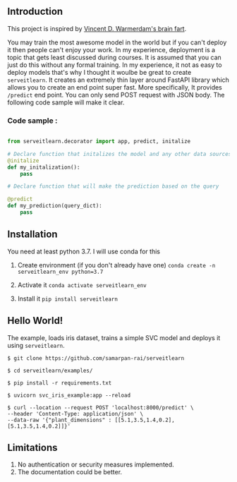 ## Introduction

This project is inspired by  [Vincent D. Warmerdam's brain fart](https://twitter.com/fishnets88/status/1279731745483624453). 

You may train the most awesome model in the world but if you can't deploy it then people can't enjoy your work. In my experience, deployment is a topic that gets least discussed during courses. It is assumed that you can just do this without any formal training. In my experience, it not as easy to deploy models that's why I thought it woulbe be great to create `serveitlearn`. It creates an extremely thin layer around FastAPI library which allows you to create an end point super fast.  More specifically, It provides `/predict` end point. You can only send POST request with JSON body. The following code sample will make it clear. 

### Code sample : 

```py

from serveitlearn.decorator import app, predict, initalize

# Declare function that initalizes the model and any other data sources
@initalize
def my_initalization():
    pass

# Declare function that will make the prediction based on the query

@predict
def my_prediction(query_dict):
    pass
```

## Installation

You need at least python 3.7. I will use conda for this 

1. Create environment (if you don't already have one)
    `conda create -n serveitlearn_env python=3.7`

2. Activate it
    `conda activate serveitlearn_env`

3. Install it
    `pip install serveitlearn`


## Hello World!


The example, loads iris dataset, trains a simple SVC model and deploys it using `serveitlearn`.


```
$ git clone https://github.com/samarpan-rai/serveitlearn

$ cd serveitlearn/examples/

$ pip install -r requirements.txt

$ uvicorn svc_iris_example:app --reload

$ curl --location --request POST 'localhost:8000/predict' \
--header 'Content-Type: application/json' \
--data-raw '{"plant_dimensions" : [[5.1,3.5,1.4,0.2],[5.1,3.5,1.4,0.2]]}'
```

## Limitations

1. No authentication or security measures implemented. 
2. The documentation could be better.

